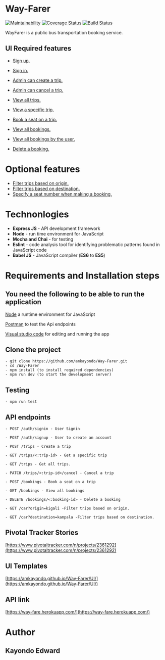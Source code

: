 # Way-Farer
[![Maintainability](https://api.codeclimate.com/v1/badges/7c3f8da2d189be616172/maintainability)](https://codeclimate.com/github/amkayondo/Way-Farer/maintainability) [![Coverage Status](https://coveralls.io/repos/github/amkayondo/Way-Farer/badge.svg?branch=develop)](https://coveralls.io/github/amkayondo/Way-Farer?branch=develop) [![Build Status](https://travis-ci.org/amkayondo/Way-Farer.svg?branch=develop)](https://travis-ci.org/amkayondo/Way-Farer)

WayFarer is a public bus transportation booking service.

## UI Required features
- [Sign up.](https://amkayondo.github.io/Way-Farer/UI/signup.html)
- [Sign in.](https://amkayondo.github.io/Way-Farer/UI/signin.html)
- [Admin can create a trip.](https://amkayondo.github.io/Way-Farer/UI/create_trip.html)
- [Admin can cancel a trip.](https://amkayondo.github.io/Way-Farer/UI/admin/trip_del.html)
- [View all trips.](https://amkayondo.github.io/Way-Farer/UI/index.html)
- [View a specific trip.](https://amkayondo.github.io/Way-Farer/UI/trip.html)
- [Book a seat on a trip. ](https://amkayondo.github.io/Way-Farer/UI/book.html)
- [View all bookings.](https://amkayondo.github.io/Way-Farer/UI/admin/index.html)
- [View all bookings by the user.](https://amkayondo.github.io/Way-Farer/UI/bookings.html)

- [Delete a booking.](https://amkayondo.github.io/Way-Farer/UI/booking.html)

# Optional features
- [Filter trips based on origin.](https://amkayondo.github.io/Way-Farer/UI/index.html)
- [Filter trips based on destination.](https://amkayondo.github.io/Way-Farer/UI/index.html) 
- [Specify a seat number when making a booking.](https://amkayondo.github.io/Way-Farer/UI/book.html)

# Technonlogies
- **Express JS** - API development framework
- **Node** - run time environment for JavaScript
- **Mocha and Chai** - for testing
- **Eslint** - code analysis tool for identifying problematic patterns found in JavaScript code
- **Babel JS** - JavaScript compiler (**ES6** to **ES5**)

# Requirements and Installation steps
## **You need the following to be able to run the application**

[Node](https://nodejs.org/en/download/) a runtime environment for JavaScript

[Postman](https://www.getpostman.com/downloads/) to test the Api endpoints

[Visual studio code](https://code.visualstudio.com/download) for editing and running the app

## **Clone the project**
    - git clone https://github.com/amkayondo/Way-Farer.git
    - cd /Way-Farer
    - npm install (to install required dependencies)
    - npm run dev (to start the development server)

## **Testing**
    - npm run test


## **API endpoints**
`- POST /auth/signin - User Signin` 

`- POST /auth/signup - User to create an account` 

`- POST /trips - Create a trip`

`- GET /trips/<:trip-id> - Get a specific trip`

`- GET /trips - Get all trips.`

`- PATCH /trips/<:trip-id>/cancel - Cancel a trip`

`- POST /bookings - Book a seat on a trip`

`- GET /bookings - View all bookings`

`- DELETE /bookings/<:booking-id> - Delete a booking`

`- GET /car?origin=kigali -Filter trips based on origin.`

`- GET /car?destination=kampala -Filter trips based on destination.`


## **Pivotal Tracker Stories**
[https://www.pivotaltracker.com/n/projects/2361292](https://www.pivotaltracker.com/n/projects/2361292)

## **UI Templates**

[https://amkayondo.github.io/Way-Farer/UI/](https://amkayondo.github.io/Way-Farer/UI/)

## **API link**
[https://way-fare.herokuapp.com/](https://way-fare.herokuapp.com/)
# **Author**
## **Kayondo Edward**
